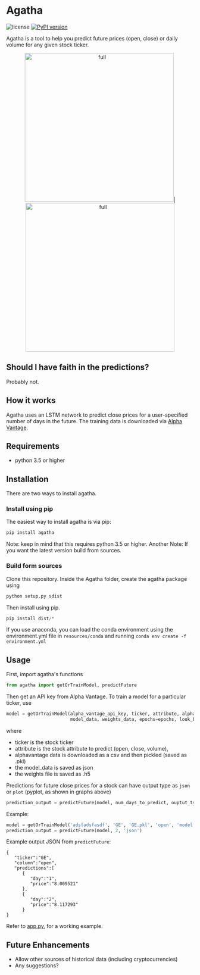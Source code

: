 # Agatha
![license](https://img.shields.io/hexpm/l/plug.svg) [![PyPI version](https://badge.fury.io/py/agatha.svg)](https://badge.fury.io/py/agatha)


Agatha is a tool to help you predict future prices (open, close) or daily volume for any given stock ticker.

<p align="center">
<img src="https://github.com/driemworks/agatha/blob/master/resources/images/full.PNG?raw=true" alt="full" width="400" height="400">|<img src="https://github.com/driemworks/agatha/blob/master/resources/images/prediction.PNG?raw=true" alt="full" width="400" height="400">
</p>

## Should I have faith in the predictions?
Probably not. 

## How it works
Agatha uses an LSTM network to predict close prices for a user-specified number of days in the future. The training data is downloaded via [Alpha Vantage](https://www.alphavantage.co/).

## Requirements
- python 3.5 or higher

## Installation
There are two ways to install agatha.

### Install using pip
The easiest way to install agatha is via pip:
```bash
pip install agatha
```
Note: keep in mind that this requires python 3.5 or higher.
Another Note: If you want the latest version build from sources.

### Build form sources
Clone this repository. Inside the Agatha folder, create the agatha package using
``` python
python setup.py sdist
```
Then install using pip. 
``` python
pip install dist/*
```

If you use anaconda, you can load the conda environment using the environment.yml file in `resources/conda`
and running ```conda env create -f environment.yml```

## Usage
First, import agatha's functions 
```python
from agatha import getOrTrainModel, predictFuture
```

Then get an API key from Alpha Vantage. 
To train a model for a  particular ticker, use
``` python
model = getOrTrainModel(alpha_vantage_api_key, ticker, attribute, alphavantage_data,
						model_data, weights_data, epochs=epochs, look_back=look_back)
```
where 
- ticker is the stock ticker
- attribute is the stock attribute to predict (open, close, volume),
- alphavantage data is downloaded as a csv and then pickled (saved as .pkl)
- the model_data is saved as json
- the weights file is saved as .h5

Predictions for future close prices for a stock can have output type as `json` or `plot` (pyplot, as shown in graphs above) 
``` python
prediction_output = predictFuture(model, num_days_to_predict, ouptut_type)
```

Example:

```python
model = getOrTrainModel('adsfadsfasdf', 'GE', 'GE.pkl', 'open', 'model.json', 'weights.h5')
prediction_output = predictFuture(model, 2, 'json')
```

Example output JSON from `predictFuture`:
```
{
   "ticker":"GE",
   "column":"open",
   "predictions":[
      {
         "day":"1",
         "price":"8.009521"
      },
      {
         "day":"2",
         "price":"8.117293"
      }
}
```
Refer to [app.py](https://github.com/driemworks/agatha/blob/master/examples/app.py), for a working example.

## Future Enhancements
- Allow other sources of historical data (including cryptocurrencies)
- Any suggestions?
  
